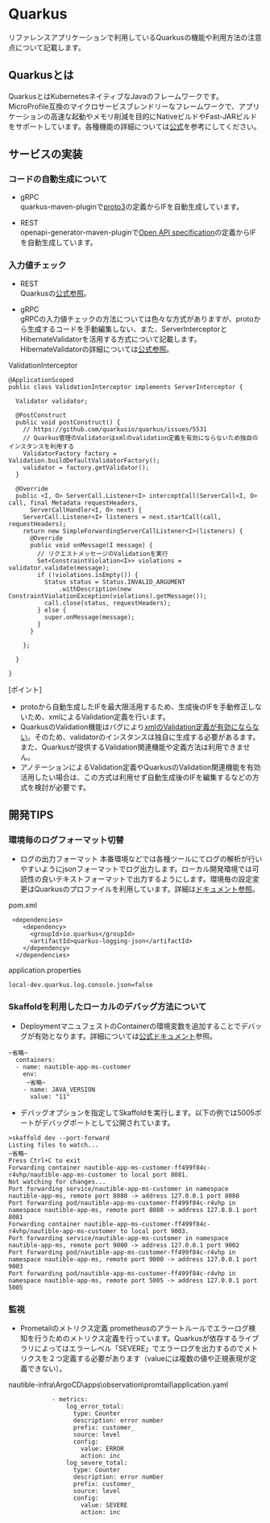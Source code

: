 # Quarkus
リファレンスアプリケーションで利用しているQuarkusの機能や利用方法の注意点について記載します。  


## Quarkusとは
QuarkusとはKubernetesネイティブなJavaのフレームワークです。MicroProfile互換のマイクロサービスブレンドリーなフレームワークで、アプリケーションの高速な起動やメモリ削減を目的にNativeビルドやFast-JARビルドをサポートしています。各種機能の詳細については[公式](https://quarkus.io/)を参考にしてください。  

## サービスの実装
### コードの自動生成について
- gRPC  
  quarkus-maven-pluginで[proto3](https://developers.google.com/protocol-buffers/docs/proto3)の定義からIFを自動生成しています。

- REST  
  openapi-generator-maven-pluginで[Open API specification](https://github.com/OAI/OpenAPI-Specification)の定義からIFを自動生成しています。

### 入力値チェック
- REST  
  Quarkusの[公式参照](https://quarkus.io/guides/validation)。

- gRPC  
  gRPCの入力値チェックの方法については色々な方式がありますが、protoから生成するコードを手動編集しない、また、ServerInterceptorとHibernateValidatorを活用する方式について記載します。HibernateValidatorの詳細については[公式参照](https://docs.jboss.org/hibernate/validator/7.0/reference/en-US/html_single/)。

ValidationInterceptor
```
@ApplicationScoped
public class ValidationInterceptor implements ServerInterceptor {

  Validator validator;

  @PostConstruct
  public void postConstruct() {
    // https://github.com/quarkusio/quarkus/issues/5531
    // Quarkus管理のValidatorはxmlのvalidation定義を有効にならないため独自のインスタンスを利用する
    ValidatorFactory factory = Validation.buildDefaultValidatorFactory();
    validator = factory.getValidator();
  }

  @Override
  public <I, O> ServerCall.Listener<I> interceptCall(ServerCall<I, O> call, final Metadata requestHeaders,
      ServerCallHandler<I, O> next) {
    ServerCall.Listener<I> listeners = next.startCall(call, requestHeaders);
    return new SimpleForwardingServerCallListener<I>(listeners) {
      @Override
      public void onMessage(I message) {
        // リクエストメッセージのValidationを実行
        Set<ConstraintViolation<I>> violations = validator.validate(message);
        if (!violations.isEmpty()) {
          Status status = Status.INVALID_ARGUMENT
              .withDescription(new ConstraintViolationException(violations).getMessage());
          call.close(status, requestHeaders);
        } else {
          super.onMessage(message);
        }
      }

    };

  }

}

```

  [ポイント]
  - protoから自動生成したIFを最大限活用するため、生成後のIFを手動修正しないため、xmlによるValidation定義を行います。
  - QuarkusのValidation機能はバグにより[xmlのValidation定義が有効にならない](https://github.com/quarkusio/quarkus/issues/5531)。そのため、validatorのインスタンスは独自に生成する必要があるます。また、Quarkusが提供するValidation関連機能や定義方法は利用できません。
  - アノテーションによるValidation定義やQuarkusのValidation関連機能を有効活用したい場合は、この方式は利用せず自動生成後のIFを編集するなどの方式を検討が必要です。

## 開発TIPS 
### 環境毎のログフォーマット切替

- ログの出力フォーマット
本番環境などでは各種ツールにてログの解析が行いやすいようにjsonフォーマットでログ出力します。ローカル開発環境では可読性の良いテキストフォーマットで出力するようにします。環境毎の設定変更はQuarkusのプロファイルを利用しています。詳細は[ドキュメント参照](https://quarkus.io/guides/logging#json-logging)。

pom.xml
```
 <dependencies>
    <dependency>
      <groupId>io.quarkus</groupId>
      <artifactId>quarkus-logging-json</artifactId>
    </dependency>
  </dependencies>
```

application.properties
```
local-dev.quarkus.log.console.json=false
```

### Skaffoldを利用したローカルのデバッグ方法について

- DeploymentマニュフェストのContainerの環境変数を追加することでデバッグが有効となります。詳細については[公式ドキュメント](https://skaffold.dev/docs/workflows/debug/)参照。
```
~省略~
  containers:
  - name: nautible-app-ms-customer
    env:
　　　~省略~
    - name: JAVA_VERSION
      value: "11"
```
- デバッグオプションを指定してSkaffoldを実行します。以下の例では5005ポートがデバッグポートとして公開されています。
```
>skaffold dev --port-forward
Listing files to watch...
~省略~
Press Ctrl+C to exit
Forwarding container nautible-app-ms-customer-ff499f84c-r4vhp/nautible-app-ms-customer to local port 8081.
Not watching for changes...
Port forwarding service/nautible-app-ms-customer in namespace nautible-app-ms, remote port 8080 -> address 127.0.0.1 port 8080
Port forwarding pod/nautible-app-ms-customer-ff499f84c-r4vhp in namespace nautible-app-ms, remote port 8080 -> address 127.0.0.1 port 8081
Forwarding container nautible-app-ms-customer-ff499f84c-r4vhp/nautible-app-ms-customer to local port 9003.
Port forwarding service/nautible-app-ms-customer in namespace nautible-app-ms, remote port 9000 -> address 127.0.0.1 port 9002
Port forwarding pod/nautible-app-ms-customer-ff499f84c-r4vhp in namespace nautible-app-ms, remote port 9000 -> address 127.0.0.1 port 9003
Port forwarding pod/nautible-app-ms-customer-ff499f84c-r4vhp in namespace nautible-app-ms, remote port 5005 -> address 127.0.0.1 port 5005
```

### 監視
- Prometailのメトリクス定義
  prometheusのアラートルールでエラーログ検知を行うためのメトリクス定義を行っています。Quarkusが依存するライブラリによってはエラーレベル「SEVERE」でエラーログを出力するのでメトリクスを２つ定義する必要があります（valueには複数の値や正規表現が定義できない）。

nautible-infra\ArgoCD\apps\observation\promtail\application.yaml
```
            - metrics:
                log_error_total:
                  type: Counter
                  description: error number
                  prefix: customer_
                  source: level
                  config:
                    value: ERROR
                    action: inc
                log_severe_total:
                  type: Counter
                  description: error number
                  prefix: customer_
                  source: level
                  config:
                    value: SEVERE
                    action: inc

```
